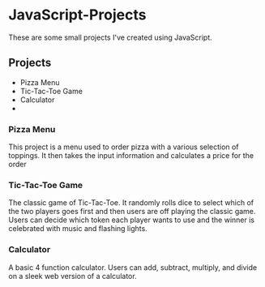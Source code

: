 # JavaScript-Projects
These are some small projects I've created using JavaScript.

<h2>Projects</h2>
  <ul>
    <li>Pizza Menu</li>
    <li>Tic-Tac-Toe Game</li>
    <li>Calculator<li>
  </ul>
 
 <h3>Pizza Menu</h3>
 This project is a menu used to order pizza with a various selection of toppings. It then takes the input information and calculates a price for the order
 <br>
 <h3>Tic-Tac-Toe Game</h3>
 The classic game of Tic-Tac-Toe. It randomly rolls dice to select which of the two players goes first and then users are off playing the classic game. Users can decide which token each player wants to use and the winner is celebrated with music and flashing lights.
 <br>
 <h3>Calculator</h3>
 A basic 4 function calculator. Users can add, subtract, multiply, and divide on a sleek web version of a calculator.
